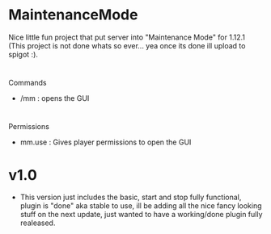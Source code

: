 # MaintenanceMode
Nice little fun project that put server into "Maintenance Mode" for 1.12.1
(This project is not done whats so ever... yea once its done ill upload to spigot :).
#
Commands
 - /mm : opens the GUI
 
#
Permissions
 - mm.use : Gives player permissions to open the GUI
# v1.0
 - This version just includes the basic, start and stop fully functional, plugin is "done" aka stable to use, ill be adding all the nice fancy looking stuff on the next update, just wanted to have a working/done plugin fully realeased.

